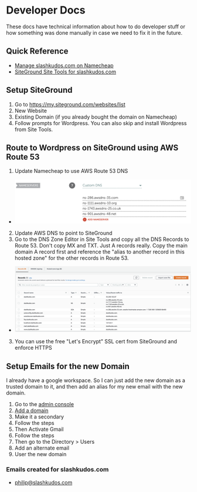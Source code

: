 # Developer Docs

These docs have technical information about how to do developer stuff or how something was done manually in case we need to fix it in the future.

## Quick Reference

- [Manage slashkudos.com on Namecheap]
- [SiteGround Site Tools for slashkudos.com]

## Setup SiteGround

1. Go to https://my.siteground.com/websites/list
2. New Website
3. Existing Domain (if you already bought the domain on Namecheap)
4. Follow prompts for Wordpress. You can also skip and install Wordpress from Site Tools.

## Route to Wordpress on SiteGround using AWS Route 53

1. Update Namecheap to use AWS Route 53 DNS
  - ![Namecheap AWS Custom DNS Example](/docs/assets/namecheap-aws-dns-example.png)
2. Update AWS DNS to point to SiteGround
  1. Go to the DNS Zone Editor in Site Tools and copy all the DNS Records to Route 53. Don't copy MX and TXT. Just A records really. Copy the main domain A record first and reference the "alias to another record in this hosted zone" for the other records in Route 53.
  - ![AWS Route 53 Records](/docs/assets/aws-route53-records.png)
3. You can use the free "Let's Encrypt" SSL cert from SiteGround and enforce HTTPS

## Setup Emails for the new Domain

I already have a google workspace. So I can just add the new domain as a trusted domain to it, and then add an alias for my new email with the new domain.

1. Go to the [admin console](https://admin.google.com/)
1. [Add a domain](https://admin.google.com/ac/domains/manage)
1. Make it a secondary 
1. Follow the steps
1. Then Activate Gmail
1. Follow the steps
1. Then go to the Directory > Users
1. Add an alternate email
1. User the new domain

### Emails created for slashkudos.com

- philip@slashkudos.com

<!-- Links -->
[Manage slashkudos.com on Namecheap]: https://ap.www.namecheap.com/domains/domaincontrolpanel/slashkudos.com/domain
[SiteGround Site Tools for slashkudos.com]: https://tools.siteground.com/dashboard?siteId=S3czeFlYNFBJdz09
